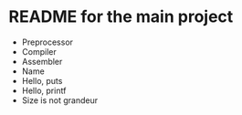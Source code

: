 # README for the main project
- Preprocessor
- Compiler
- Assembler
- Name
- Hello, puts
- Hello, printf
- Size is not grandeur
